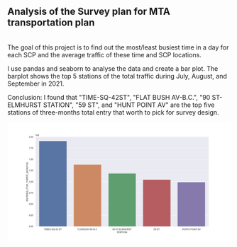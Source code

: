 ## Analysis of the Survey plan for MTA transportation plan 
\
The goal of this project is to find out the most/least busiest time in a day for each SCP and the average traffic of these time and SCP locations.

I use pandas and seaborn to analyse the data and create a bar plot. The barplot shows the top 5 stations of the total traffic during July, August, and September in 2021.

Conclusion: I found that "TIME-SQ-42ST", "FLAT BUSH AV-B.C.", "90 ST-ELMHURST STATION", "59 ST", and "HUNT POINT AV" are the top five stations of three-months total entry that worth to pick for survey design.


![](barplot_updated.png)
